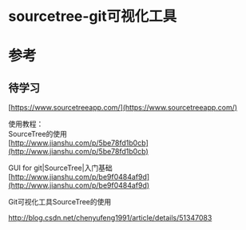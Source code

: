 # sourcetree-git可视化工具

# 参考

## 待学习

[https://www.sourcetreeapp.com/](https://www.sourcetreeapp.com/)

使用教程：  
SourceTree的使用  
[http://www.jianshu.com/p/5be78fd1b0cb](http://www.jianshu.com/p/5be78fd1b0cb)

GUI for git\|SourceTree\|入门基础  
[http://www.jianshu.com/p/be9f0484af9d](http://www.jianshu.com/p/be9f0484af9d)

Git可视化工具SourceTree的使用

http://blog.csdn.net/chenyufeng1991/article/details/51347083

